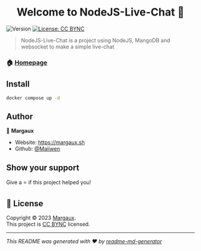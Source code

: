 <h1 align="center">Welcome to NodeJS-Live-Chat 👋</h1>
<p>
  <img alt="Version" src="https://img.shields.io/badge/version-1-blue.svg?cacheSeconds=2592000" />
  <a href="https://creativecommons.org/licenses/by-nc/4.0/" target="_blank">
    <img alt="License: CC BYNC" src="https://img.shields.io/badge/License-CC BYNC-yellow.svg" />
  </a>
</p>

> NodeJS-Live-Chat is a project using NodeJS, MangoDB and websocket to make a simple live-chat

### 🏠 [Homepage](https://github.com/Maiiwen/NodeJS-Live-Chat)

## Install

```sh
docker compose up -d
```

## Author

👤 **Margaux**

* Website: https://margaux.sh
* Github: [@Maiiwen](https://github.com/Maiiwen)

## Show your support

Give a ⭐️ if this project helped you!

## 📝 License

Copyright © 2023 [Margaux](https://github.com/Maiiwen).<br />
This project is [CC BYNC](https://creativecommons.org/licenses/by-nc/4.0/) licensed.

***
_This README was generated with ❤️ by [readme-md-generator](https://github.com/kefranabg/readme-md-generator)_